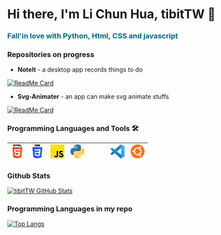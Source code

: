 # Hi there, I'm Li Chun Hua, tibitTW 👋

<h3 style="color:#006683">Fall'in love with Python, Html, CSS and javascript</h3>

### Repositories on progress

- **NoteIt** - a desktop app records things to do

[![ReadMe Card](https://github-readme-stats.vercel.app/api/pin/?username=tibitTW&repo=NoteIt)](https://github.com/tibitTW/NoteIt)

- **Svg-Animater** - an app can make svg animate stuffs

[![ReadMe Card](https://github-readme-stats.vercel.app/api/pin/?username=tibitTW&repo=Svg-Animator)](https://github.com/tibitTW/Svg-Animator)

### Programming Languages  and Tools 🛠️

| [<img src="./images/html.png" alt="HTML" width="32">](https://www.w3.org//) | [<img src="./images/css.png" alt="CSS" width="32">](https://www.w3.org//) | [<img src="./images/js.png" alt="javascript" width="32">](https://www.ecma-international.org/) | [<img src="./images/python.png" alt="python" width="32">](https://www.python.org/) | [<img src="./images/blank.png" alt="" width="32">]()  | [<img src="./images/vscode.png" alt="CSS" width="32">](https://www.w3.org//) | [<img src="./images/ubuntu.png" alt="ubuntu" width="32">](https://ubuntu.com//)
|---|---|---|---|---|---|---



### Github Stats

[![tibitTW GitHub Stats](https://github-readme-stats.vercel.app/api?username=tibitTW&show_icons=true&custom_title=tibitTW&theme=vue&count_private=true)](https://github.com/tibitTW)

### Programming Languages in my repo
[![Top Langs](https://github-readme-stats.vercel.app/api/top-langs/?username=tibitTW)](https://github.com/tibitTW)

